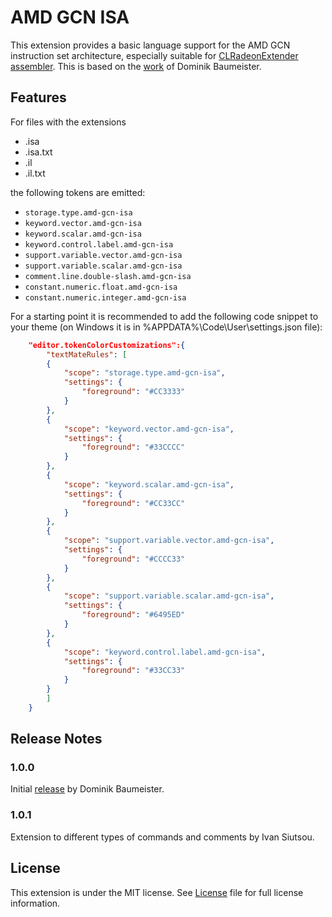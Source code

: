 # AMD GCN ISA

This extension provides a basic language support for the AMD GCN instruction set architecture, especially suitable for [CLRadeonExtender assembler](https://github.com/CLRX/CLRX-mirror). This is based on the [work](https://marketplace.visualstudio.com/items?itemName=dbaumeis.amd-gcn-isa) of Dominik Baumeister.

## Features

For files with the extensions
- .isa
- .isa.txt
- .il
- .il.txt

the following tokens are emitted:
- `storage.type.amd-gcn-isa`
- `keyword.vector.amd-gcn-isa`
- `keyword.scalar.amd-gcn-isa`
- `keyword.control.label.amd-gcn-isa`
- `support.variable.vector.amd-gcn-isa`
- `support.variable.scalar.amd-gcn-isa`
- `comment.line.double-slash.amd-gcn-isa`
- `constant.numeric.float.amd-gcn-isa`
- `constant.numeric.integer.amd-gcn-isa`

For a starting point it is recommended to add the following code snippet to your theme (on Windows it is in %APPDATA%\Code\User\settings.json file):

```json
    "editor.tokenColorCustomizations":{
        "textMateRules": [
        {
            "scope": "storage.type.amd-gcn-isa",
            "settings": {
                "foreground": "#CC3333"
            }
        },
        {
            "scope": "keyword.vector.amd-gcn-isa",
            "settings": {
                "foreground": "#33CCCC"
            }
        },
        {
            "scope": "keyword.scalar.amd-gcn-isa",
            "settings": {
                "foreground": "#CC33CC"
            }
        },
        {
            "scope": "support.variable.vector.amd-gcn-isa",
            "settings": {
                "foreground": "#CCCC33"
            }
        },
        {
            "scope": "support.variable.scalar.amd-gcn-isa",
            "settings": {
                "foreground": "#6495ED"
            }
        },
        {
            "scope": "keyword.control.label.amd-gcn-isa",
            "settings": {
                "foreground": "#33CC33"
            }
        }
        ]
    }
```

## Release Notes

### 1.0.0
Initial [release](https://marketplace.visualstudio.com/items?itemName=dbaumeis.amd-gcn-isa) by Dominik Baumeister.
### 1.0.1
Extension to different types of commands and comments by Ivan Siutsou.

## License

This extension is under the MIT license. See [License](https://github.com/GPUOpen-Tools/vscode-extensions/blob/master/LICENSE) file for full license information.